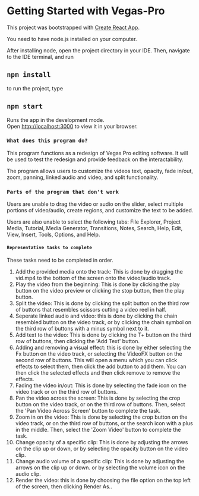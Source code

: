 # Getting Started with Vegas-Pro

This project was bootstrapped with [Create React App](https://github.com/facebook/create-react-app).

You need to have node.js installed on your computer.

After installing node, open the project directory in your IDE. Then, navigate to the IDE terminal, and run

## `npm install`

to run the project, type

## `npm start`

Runs the app in the development mode.\
Open [http://localhost:3000](http://localhost:3000) to view it in your browser.

### `What does this program do?`

This program functions as a redesign of Vegas Pro editing software. It will be used to test the redesign and provide feedback on the interactability.

The program allows users to customize the videos text, opacity, fade in/out, zoom, panning, linked audio and video, and split functionality.

### `Parts of the program that don't work`

Users are unable to drag the video or audio on the slider, select multiple portions of video/audio, create regions, and customize the text to be added.

Users are also unable to select the following tabs: File Explorer, Project Media, Tutorial, Media Generator, Transitions, Notes, Search, Help, Edit, View, Insert, Tools, Options, and Help.

#### `Representative tasks to complete` 

These tasks need to be completed in order.

 1. Add the provided media onto the track: This is done by dragging the vid.mp4 to the bottom of the screen onto the video/audio track.
 2. Play the video from the beginning: This is done by clicking the play button on the video preview or clicking the stop button, then the play button.
 3. Split the video: This is done by clicking the split button on the third row of buttons that resembles scissors cutting a video reel in half.
 4. Seperate linked audio and video: this is done by clicking the chain resembled button on the video track, or by clicking the chain symbol on the third row of buttons with a    minus symbol next to it.
 5. Add text to the video: This is done by clicking the T+ button on the third row of buttons, then clicking the 'Add Text' button.
 6. Adding and removing a visual effect: this is done by either selecting the Fx button on the video track, or selecting the VideoFX button on the second row of buttons. This will open a menu which you can click effects to select them, then click the add button to add them. You can then click the selected effects and then click remove to remove the effects.
 7. Fading the video in/out: This is done by selecting the fade icon on the video track or on the third row of buttons.
 8. Pan the video across the screen: This is done by selecting the crop button on the video track, or on the third row of buttons. Then, select the 'Pan Video Across Screen' button to complete the task.
 9. Zoom in on the video: This is done by selecting the crop button on the video track, or on the third row of buttons, or the search icon with a plus in the middle. Then, select the 'Zoom Video' button to complete the task.
 10. Change opacity of a specific clip: This is done by adjusting the arrows on the clip up or down, or by selecting the opacity button on the video clip.
 11. Change audio volume of a specific clip: This is done by adjusting the arrows on the clip up or down. or by selecting the volume icon on the audio clip.
 12. Render the video: this is done by choosing the file option on the top left of the screen, then clicking Render As..

